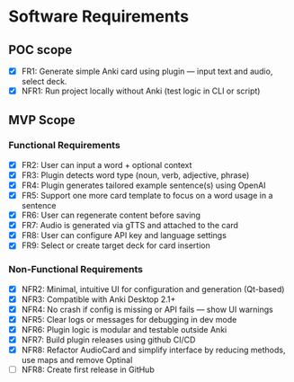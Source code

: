 # Software Requirements

## POC scope
- [X] FR1: Generate simple Anki card using plugin — input text and audio, select deck.
- [X] NFR1: Run project locally without Anki (test logic in CLI or script)

## MVP Scope
### Functional Requirements
- [X] FR2: User can input a word + optional context
- [X] FR3: Plugin detects word type (noun, verb, adjective, phrase)
- [X] FR4: Plugin generates tailored example sentence(s) using OpenAI
- [X] FR5: Support one more card template to focus on a word usage in a sentence
- [X] FR6: User can regenerate content before saving
- [X] FR7: Audio is generated via gTTS and attached to the card
- [X] FR8: User can configure API key and language settings
- [X] FR9: Select or create target deck for card insertion

### Non-Functional Requirements
- [X] NFR2: Minimal, intuitive UI for configuration and generation (Qt-based)
- [X] NFR3: Compatible with Anki Desktop 2.1+
- [X] NFR4: No crash if config is missing or API fails — show UI warnings
- [X] NFR5: Clear logs or messages for debugging in dev mode
- [X] NFR6: Plugin logic is modular and testable outside Anki
- [X] NFR7: Build plugin releases using github CI/CD
- [X] NFR8: Refactor AudioCard and simplify interface by reducing methods, use maps and remove Optinal
- [ ] NFR8: Create first release in GitHub